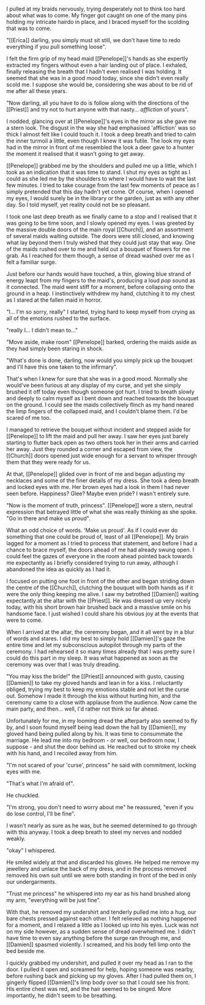 I pulled at my braids nervously, trying desperately not to think too hard about what was to come. My finger got caught on one of the many pins holding my intricate hairdo in place, and I braced myself for the scolding that was to come.

"[[Erica]] darling, you simply must sit still, we don't have time to redo everything if you pull something loose".

I felt the firm grip of my head maid [[Penelope]]'s hands as she expertly extracted my fingers without even a hair landing out of place. I exhaled, finally releasing the breath that I hadn't even realised I was holding. It seemed that she was in a good mood today, since she didn't even really scold me. I suppose she would be, considering she was about to be rid of me after all these years.

"Now darling, all you have to do is follow along with the directions of the [[Priest]] and try not to hurt anyone with that nasty... *affliction* of yours".

I nodded, glancing over at [[Penelope]]'s eyes in the mirror as she gave me a stern look. The disgust in the way she had emphasised 'affliction' was so thick I almost felt like I could touch it. I took a deep breath and tried to calm the inner turmoil a little, even though I knew it was futile. The look my eyes had in the mirror in front of me resembled the look a deer gave to a hunter the moment it realised that it wasn't going to get away.

[[Penelope]] grabbed me by the shoulders and pulled me up a little, which I took as an indication that it was time to stand. I shut my eyes as tight as I could as she led me by the shoulders to where I would have to wait the last few minutes. I tried to take courage from the last few moments of peace as I simply pretended that this day hadn't yet come. Of course, when I opened my eyes, I would surely be in the library or the garden, just as with any other day. So I told myself, yet reality could not be so pleasant.

I took one last deep breath as we finally came to a stop and I realised that it was going to be time soon, and I slowly opened my eyes. I was greeted by the massive double doors of the main royal [[Church]], and an assortment of several maids waiting outside. The doors were still closed, and knowing what lay beyond them I truly wished that they could just stay that way. One of the maids rushed over to me and held out a bouquet of flowers for me grab. As I reached for them though, a sense of dread washed over me as I felt a familiar surge.

Just before our hands would have touched, a thin, glowing blue strand of energy leapt from my fingers to the maid's, producing a loud *pop* sound as it connected. The maid went stiff for a moment, before collapsing onto the ground in a heap. I instinctively withdrew my hand, clutching it to my chest as I stared at the fallen maid in horror.

"I... I'm so sorry, really" I started, trying hard to keep myself from crying as all of the emotions rushed to the surface.

"really I... I didn't mean to..."

"Move aside, make room" [[Penelope]] barked, ordering the maids aside as they had simply been staring in shock.

"What's done is done, darling, now would you simply pick up the bouquet and I'll have this one taken to the infirmary".

That's when I knew for sure that she was in a good mood. Normally she would've been furious at any display of my curse, and yet she simply brushed it off today even though someone got hurt. I tried to breath slowly and deeply to calm myself as I bent down and reached towards the bouquet on the ground. I could see the maids collectively flinch as my hand neared the limp fingers of the collapsed maid, and I couldn't blame them. I'd be scared of me too.

I managed to retrieve the bouquet without incident and stepped aside for [[Penelope]] to lift the maid and pull her away. I saw her eyes just barely starting to flutter back open as two others took her in their arms and carried her away. Just they rounded a corner and escaped from view, the [[Church]] doors opened just wide enough for a servant to whisper through them that they were ready for us.

At that, [[Penelope]] glided over in front of me and began adjusting my necklaces and some of the finer details of my dress. She took a deep breath and locked eyes with me. Her brown eyes had a look in them I had never seen before. Happiness? Glee? Maybe even pride? I wasn't entirely sure.

"Now is the moment of truth, princess". [[Penelope]] wore a stern, neutral expression that betrayed little of what she was really thinking as she spoke. "Go in there and make us proud".

What an odd choice of words. 'Make us proud'. As if I could ever do something that one could be proud of, least of all [[Penelope]]. My brain lagged for a moment as I tried to process that statement, and before I had a chance to brace myself, the doors ahead of me had already swung open. I could feel the gazes of everyone in the room ahead pointed back towards me expectantly as I briefly considered trying to run away, although I abandoned the idea as quickly as I had it.

I focused on putting one foot in front of the other and began striding down the centre of the [[Church]], clutching the bouquet with both hands as if it were the only thing keeping me alive. I saw my betrothed [[Damien]] waiting expectantly at the altar with the [[Priest]]. He was dressed up very nicely today, with his short brown hair brushed back and a massive smile on his handsome face. I just wished I could share his obvious joy at the events that were to come.

When I arrived at the altar, the ceremony began, and it all went by in a blur of words and stares. I did my best to simply hold [[Damien]]'s gaze the entire time and let my subconscious autopilot through my parts of the ceremony. I had rehearsed it so many times already that I was pretty sure I could do this part in my sleep. It was what happened as soon as the ceremony was over that I was truly dreading.

"You may kiss the bride!" the [[Priest]] announced with gusto, causing [[Damien]] to take my gloved hands and lean in for a kiss. I reluctantly obliged, trying my best to keep my emotions stable and not let the curse out. Somehow I made it through the kiss without hurting him, and the ceremony came to a close with applause from the audience. Now came the main party, and then... well, I'd rather not think so far ahead.

Unfortunately for me, in my looming dread the afterparty also seemed to fly by, and I soon found myself being lead down the hall by [[Damien]], my gloved hand being pulled along by his. It was time to consummate the marriage. He lead me into my bedroom - or well, our bedroom now, I suppose - and shut the door behind us. He reached out to stroke my cheek with his hand, and I recoiled away from him. 

"I'm not scared of your 'curse', princess" he said with commitment, locking eyes with me. 

"That's what I'm afraid of".

He chuckled.

"I'm strong, you don't need to worry about me" he reassured, "even if you do lose control, I'll be fine".

I wasn't nearly as sure as he was, but he seemed determined to go through with this anyway. I took a deep breath to steel my nerves and nodded weakly.

"okay" I whispered.

He smiled widely at that and discarded his gloves. He helped me remove my jewellery and unlace the back of my dress, and in the process removed removed his own suit until we were both standing in front of the bed in only our undergarments.

"Trust me princess" he whispered into my ear as his hand brushed along my arm, "everything will be just fine".

With that, he removed my undershirt and tenderly pulled me into a hug, our bare chests pressed against each other. I felt relieved as nothing happened for a moment, and I relaxed a little as I looked up into his eyes. Luck was not on my side however, as a sudden sense of dread overwhelmed me. I didn't have time to even say anything before the surge ran through me, and [[Damien]] spasmed violently. I screamed, and his body fell limp onto the bed beside me.

I quickly grabbed my undershirt, and pulled it over my head as I ran to the door. I pulled it open and screamed for help, hoping someone was nearby, before rushing back and picking up my gloves. After I had pulled them on, I gingerly flipped [[Damien]]'s limp body over so that I could see his front. His entire chest was red, and the hair seemed to be singed. More importantly, he didn't seem to be breathing.